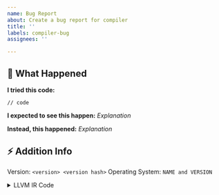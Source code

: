 ```yaml
---
name: Bug Report
about: Create a bug report for compiler
title: ''
labels: compiler-bug
assignees: ''

---
```


<!--
Hello! Thank you for this bug report! 🔥
Please fill the information below and try to shortly describe your situation
-->

## 👀 What Happened
**I tried this code:**
```deen
// code
```

**I expected to see this happen:**
_Explanation_

**Instead, this happened:**
_Explanation_

## ⚡ Addition Info
<!--
To see the version run: deen --version
-->

Version: `<version> <version hash>`
Operating System: `NAME and VERSION`

<!--
To see llvm ir generated code run compiler with `--llvm` argument.
Compiled file will be with ".ll" extension.
-->

<details><summary>LLVM IR Code</summary>
<p>

```llvm
LLVM IR Code
```

</p>
</details>
